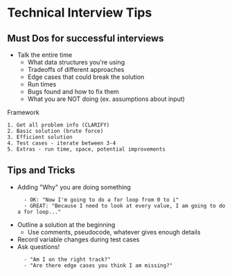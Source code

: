 # Technical Interview Tips

## Must Dos for successful interviews
- Talk the entire time
  - What data structures you're using
  - Tradeoffs of different approaches
  - Edge cases that could break the solution
  - Run times
  - Bugs found and how to fix them
  - What you are NOT doing (ex. assumptions about input)

Framework
  ```
  1. Get all problem info (CLARIFY)
  2. Basic solution (brute force)
  3. Efficient solution
  4. Test cases - iterate between 3-4
  5. Extras - run time, space, potential improvements
  ```


## Tips and Tricks
- Adding "Why" you are doing something
  ```
    - OK: "Now I'm going to do a for loop from 0 to i"
    - GREAT: "Because I need to look at every value, I am going to do a for loop..."
  ```
- Outline a solution at the beginning
  - Use comments, pseudocode, whatever gives enough details
- Record variable changes during test cases
- Ask questions!
  ```
    - "Am I on the right track?"
    - "Are there edge cases you think I am missing?"
  ```
